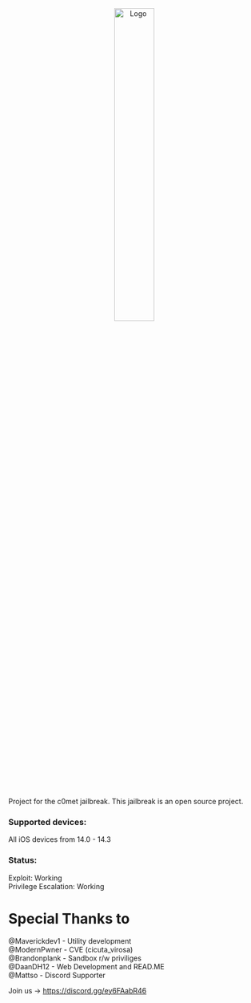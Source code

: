 <center>
  <a href="#"><img src="https://i.imgur.com/5I8EKUO.png" alt="Logo" width="40%"></a>
</center>

Project for the c0met jailbreak. 
This jailbreak is an open source project.

### Supported devices:

All iOS devices from 14.0 - 14.3

### Status:

Exploit: Working <br />
Privilege Escalation: Working <br />


# Special Thanks to
@Maverickdev1 - Utility development<br />
@ModernPwner - CVE (cicuta_virosa)<br />
@Brandonplank - Sandbox r/w priviliges <br />
@DaanDH12 - Web Development and READ.ME <br />
@Mattso - Discord Supporter 

Join us -> https://discord.gg/ey6FAabR46

